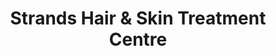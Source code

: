 ---
title: "Strands Hair & Skin Treatment Centre"
url: /vancouver/strands-hair-and-skin-treatment-centre/
shop: beauty
---